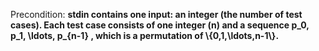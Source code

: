 Precondition: **stdin contains one input: an integer (the number of test cases). Each test case consists of one integer (n) and a sequence p_0, p_1, \ldots, p_{n-1} , which is a permutation of \\{0,1,\ldots,n-1\\}.**